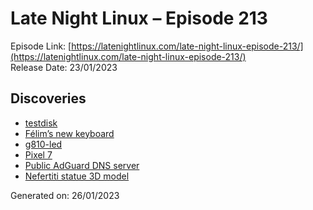 # Late Night Linux – Episode 213
Episode Link: [https://latenightlinux.com/late-night-linux-episode-213/](https://latenightlinux.com/late-night-linux-episode-213/)  
Release Date: 23/01/2023
## Discoveries
* [testdisk](https://www.cgsecurity.org/wiki/TestDisk)
* [Félim’s new keyboard](https://www.amazon.co.uk/dp/B07W6JP28L/)
* [g810-led](https://github.com/MatMoul/g810-led/)
* [Pixel 7](https://store.google.com/gb/product/pixel_7?hl=en-GB)
* [Public AdGuard DNS server](https://adguard-dns.io/en/public-dns.html)
* [Nefertiti statue 3D model](https://sketchfab.com/3d-models/nefertiti-statue-d148f771c3f44225b56cb7ce8d3c5ce6?utm_source=pocket_reader)

Generated on: 26/01/2023